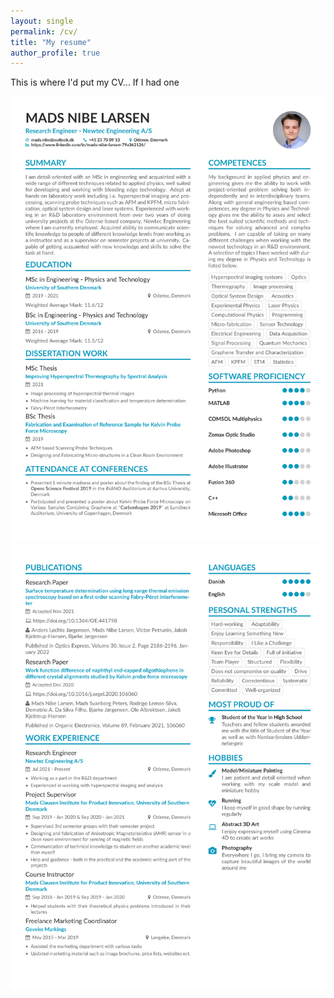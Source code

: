 ```yaml
---
layout: single
permalink: /cv/
title: "My resume"
author_profile: true
---
```



This is where I'd put my CV... If I had one

[![CV_Page_1](/assets/images/CV_Mads_Nibe_Larsen_Page_1.png)](/assets/other_files/CV_Mads_Nibe_Larsen.pdf)
[![CV_Page_2](/assets/images/CV_Mads_Nibe_Larsen_Page_2.png)](/assets/other_files/CV_Mads_Nibe_Larsen.pdf)